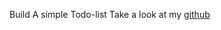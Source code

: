 Build A simple  Todo-list
Take a look at my [github](https://github.com/Ragulram004/Simple_Todo_App.git)
